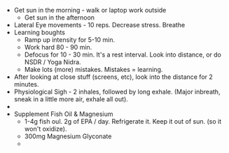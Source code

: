 - Get sun in the morning - walk or laptop work outside
	- Get sun in the afternoon
- Lateral Eye movements - 10 reps. Decrease stress. Breathe
- Learning boughts
	- Ramp up intensity for 5-10 min.
	- Work hard 80 - 90 min.
	- Defocus for 10 - 30 min. It's a rest interval. Look into distance, or do NSDR / Yoga Nidra.
	- Make lots (more) mistakes. Mistakes = learning.
- After looking at close stuff (screens, etc), look into the distance for 2 minutes.
- Physiological Sigh - 2 inhales, followed by long exhale. (Major inbreath, sneak in a little more air, exhale all out).
- 
- Supplement Fish Oil & Magnesium
	- 1-4g fish oul. 2g of EPA / day. Refrigerate it. Keep it out of sun. (so it won't oxidize).
	- 300mg Magnesium Glyconate
	- 
